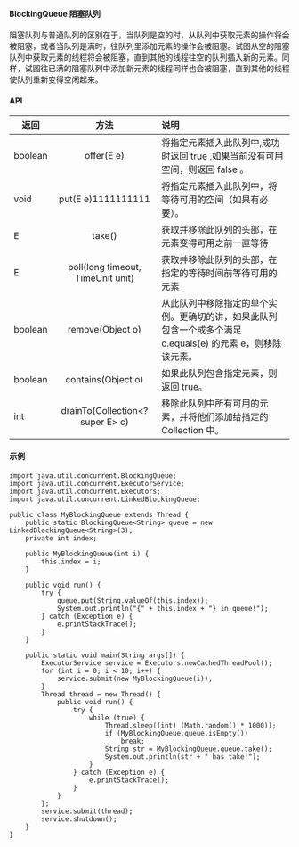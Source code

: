 #### BlockingQueue 阻塞队列
阻塞队列与普通队列的区别在于，当队列是空的时，从队列中获取元素的操作将会被阻塞，或者当队列是满时，往队列里添加元素的操作会被阻塞。试图从空的阻塞队列中获取元素的线程将会被阻塞，直到其他的线程往空的队列插入新的元素。同样，试图往已满的阻塞队列中添加新元素的线程同样也会被阻塞，直到其他的线程使队列重新变得空闲起来。


#### API

| 返回 | 方法 | 说明 |
|---|:---:|:---|
| boolean | offer(E e) | 将指定元素插入此队列中,成功时返回 true ,如果当前没有可用空间，则返回 false 。 |
| void | put(E e)1111111111 | 将指定元素插入此队列中，将等待可用的空间（如果有必要）。 |
| E | take() | 获取并移除此队列的头部，在元素变得可用之前一直等待 |
| E | poll(long timeout, TimeUnit unit) | 获取并移除此队列的头部，在指定的等待时间前等待可用的元素 |
| boolean | remove(Object o) | 从此队列中移除指定的单个实例。更确切的讲，如果此队列包含一个或多个满足 o.equals(e) 的元素 e，则移除该元素。|
| boolean | contains(Object o) | 如果此队列包含指定元素，则返回 true。 |
| int | drainTo(Collection<? super E> c) | 移除此队列中所有可用的元素，并将他们添加给指定的 Collection 中。 |

#### 示例
    import java.util.concurrent.BlockingQueue;
	import java.util.concurrent.ExecutorService;
	import java.util.concurrent.Executors;
	import java.util.concurrent.LinkedBlockingQueue;
	
	public class MyBlockingQueue extends Thread {
		public static BlockingQueue<String> queue = new LinkedBlockingQueue<String>(3);
		private int index;
	
		public MyBlockingQueue(int i) {
			this.index = i;
		}
	
		public void run() {
			try {
				queue.put(String.valueOf(this.index));
				System.out.println("{" + this.index + "} in queue!");
			} catch (Exception e) {
				e.printStackTrace();
			}
		}
	
		public static void main(String args[]) {
			ExecutorService service = Executors.newCachedThreadPool();
			for (int i = 0; i < 10; i++) {
				service.submit(new MyBlockingQueue(i));
			}
			Thread thread = new Thread() {
				public void run() {
					try {
						while (true) {
							Thread.sleep((int) (Math.random() * 1000));
							if (MyBlockingQueue.queue.isEmpty())
								break;
							String str = MyBlockingQueue.queue.take();
							System.out.println(str + " has take!");
						}
					} catch (Exception e) {
						e.printStackTrace();
					}
				}
			};
			service.submit(thread);
			service.shutdown();
		}
	}